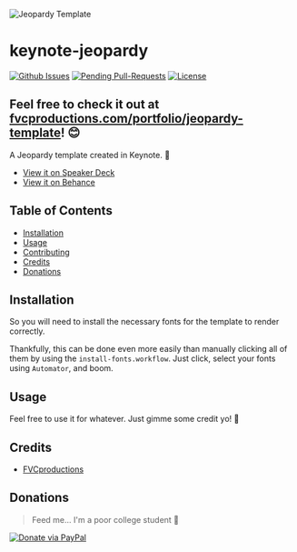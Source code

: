 ![Jeopardy Template](https://fvcproductions.files.wordpress.com/2015/03/jeopardy-template.jpg)

# keynote-jeopardy

[![Github Issues](http://githubbadges.herokuapp.com/fvcproductions/keynote-jeopardy/issues.svg?style=flat-square)](https://github.com/fvcproductions/keynote-jeopardy/issues) [![Pending Pull-Requests](http://githubbadges.herokuapp.com/fvcproductions/keynote-jeopardy/pulls.svg?style=flat-square)](https://github.com/fvcproductions/keynote-jeopardy/pulls) [![License](http://img.shields.io/:license-mit-blue.svg?style=flat-square)](http://badges.mit-license.org)

## Feel free to check it out at [fvcproductions.com/portfolio/jeopardy-template](http://fvcproductions.com/portfolio/jeopardy-template)! 😊

A Jeopardy template created in Keynote. 📂

- [View it on Speaker Deck](https://speakerdeck.com/fvcproductions/jeopardy-template-keynote)
- [View it on Behance](https://www.behance.net/gallery/24112247/Jeopardy-Template-Keynote)

## Table of Contents

- [Installation](#installation)
- [Usage](#usage)
- [Contributing](#contributing)
- [Credits](#credits)
- [Donations](#donations)

## Installation

So you will need to install the necessary fonts for the template to render correctly.

Thankfully, this can be done even more easily than manually clicking all of them by using the `install-fonts.workflow`. Just click, select your fonts using `Automator`, and boom.

## Usage

Feel free to use it for whatever. Just gimme some credit yo! 💩

## Credits

- [FVCproductions](http://fvcproductions.com)

## Donations

> Feed me... I'm a poor college student 🍕

[![Donate via PayPal](https://raw.github.com/xioTechnologies/PayPal-Button/master/PayPal%20Button.png)](http://paypal.me/fvcproductions)